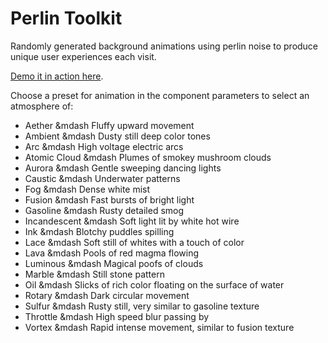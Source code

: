 # Perlin Toolkit

Randomly generated background animations using perlin noise to produce unique user experiences each visit.

[Demo it in action here](http://labs.jasonsturges.com/blog/perlin-toolkit/).

Choose a preset for animation in the component parameters to select an atmosphere of:

- Aether &mdash Fluffy upward movement
- Ambient &mdash Dusty still deep color tones
- Arc &mdash High voltage electric arcs
- Atomic Cloud &mdash Plumes of smokey mushroom clouds
- Aurora &mdash Gentle sweeping dancing lights
- Caustic &mdash Underwater patterns
- Fog &mdash Dense white mist
- Fusion &mdash Fast bursts of bright light
- Gasoline &mdash Rusty detailed smog
- Incandescent &mdash Soft light lit by white hot wire
- Ink &mdash Blotchy puddles spilling
- Lace &mdash Soft still of whites with a touch of color
- Lava &mdash Pools of red magma flowing
- Luminous &mdash Magical poofs of clouds
- Marble &mdash Still stone pattern
- Oil &mdash Slicks of rich color floating on the surface of water
- Rotary &mdash Dark circular movement
- Sulfur &mdash Rusty still, very similar to gasoline texture
- Throttle &mdash High speed blur passing by
- Vortex &mdash Rapid intense movement, similar to fusion texture
